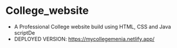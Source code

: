 # College_website
- A Professional College website build using HTML, CSS and Java scriptDe
- DEPLOYED VERSION: https://mycollegemenia.netlify.app/ 
